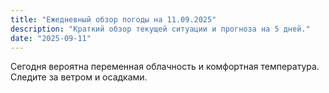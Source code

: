 ```yaml
---
title: "Ежедневный обзор погоды на 11.09.2025"
description: "Краткий обзор текущей ситуации и прогноза на 5 дней."
date: "2025-09-11"
---
```


Сегодня вероятна переменная облачность и комфортная температура. Следите за ветром и осадками.